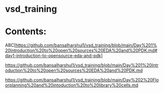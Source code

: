 # vsd_training

# Contents:

ABC[https://github.com/bansalharshul1/vsd_training/blob/main/Day%201%20Introduction%20to%20open%20sources%20EDA%20and%20PDK.md#day1-introduction-to-opensource-eda-and-pdk]

https://github.com/bansalharshul1/vsd_training/blob/main/Day%201%20Introduction%20to%20open%20sources%20EDA%20and%20PDK.md

https://github.com/bansalharshul1/vsd_training/blob/main/Day%202%20Floorplanning%20and%20intoduction%20to%20library%20cells.md

















